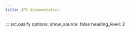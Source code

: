 ```yaml
---
title: API documentation
---
```


::: src.ossify
    options:
        show_source: false
        heading_level: 2
